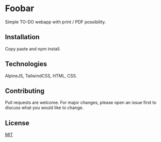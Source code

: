 # Foobar

Simple TO-DO webapp with print / PDF possibility.

## Installation
Copy paste and npm install.

## Technologies
AlpineJS, TailwindCSS, HTML, CSS.

## Contributing
Pull requests are welcome. For major changes, please open an issue first
to discuss what you would like to change.

## License
[MIT](https://choosealicense.com/licenses/mit/)